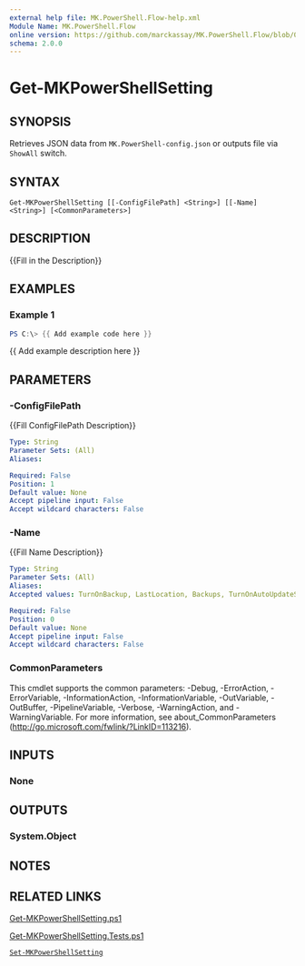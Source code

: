 ```yaml
---
external help file: MK.PowerShell.Flow-help.xml
Module Name: MK.PowerShell.Flow
online version: https://github.com/marckassay/MK.PowerShell.Flow/blob/0.0.4/docs/Get-MKPowerShellSetting.md
schema: 2.0.0
---
```


# Get-MKPowerShellSetting

## SYNOPSIS
Retrieves JSON data from `MK.PowerShell-config.json` or outputs file via `ShowAll` switch.

## SYNTAX

```
Get-MKPowerShellSetting [[-ConfigFilePath] <String>] [[-Name] <String>] [<CommonParameters>]
```

## DESCRIPTION
{{Fill in the Description}}

## EXAMPLES

### Example 1
```powershell
PS C:\> {{ Add example code here }}
```

{{ Add example description here }}

## PARAMETERS

### -ConfigFilePath
{{Fill ConfigFilePath Description}}

```yaml
Type: String
Parameter Sets: (All)
Aliases:

Required: False
Position: 1
Default value: None
Accept pipeline input: False
Accept wildcard characters: False
```

### -Name
{{Fill Name Description}}

```yaml
Type: String
Parameter Sets: (All)
Aliases:
Accepted values: TurnOnBackup, LastLocation, Backups, TurnOnAutoUpdateSemVer, NuGetApiKey, TurnOnExtendedTypes, HistoryLocation, TurnOnQuickRestart, TurnOnExtendedFormats, TurnOnHistoryRecording, BackupPolicy, TurnOnRememberLastLocation, TurnOnAvailableUpdates

Required: False
Position: 0
Default value: None
Accept pipeline input: False
Accept wildcard characters: False
```

### CommonParameters
This cmdlet supports the common parameters: -Debug, -ErrorAction, -ErrorVariable, -InformationAction, -InformationVariable, -OutVariable, -OutBuffer, -PipelineVariable, -Verbose, -WarningAction, and -WarningVariable. For more information, see about_CommonParameters (http://go.microsoft.com/fwlink/?LinkID=113216).

## INPUTS

### None

## OUTPUTS

### System.Object

## NOTES

## RELATED LINKS

[Get-MKPowerShellSetting.ps1](https://github.com/marckassay/MK.PowerShell.Flow/blob/0.0.4/src/settings/Get-MKPowerShellSetting.ps1)

[Get-MKPowerShellSetting.Tests.ps1](https://github.com/marckassay/MK.PowerShell.Flow/blob/0.0.4/test/settings/Get-MKPowerShellSetting.Tests.ps1)

[`Set-MKPowerShellSetting`](https://github.com/marckassay/MK.PowerShell.Flow/blob/0.0.4/docs/Set-MKPowerShellSetting.md)
